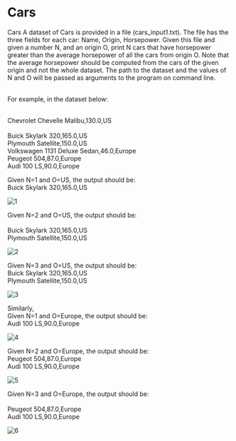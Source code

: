 # Cars
Cars
A dataset of Cars is provided in a file (cars_input1.txt). The file has the three fields for each car: Name, Origin, Horsepower. Given this file and given a number N, and an origin O, print N cars that have horsepower greater than the average horsepower of all the cars from origin O. Note that the average horsepower should be computed from the cars of the given origin and not the whole dataset. The path to the dataset and the values of N and O will be passed as arguments to the program on command line.<br><br>


For example, in the dataset below:<br><br>
	

Chevrolet Chevelle Malibu,130.0,US<br>	
Buick Skylark 320,165.0,US<br>
Plymouth Satellite,150.0,US<br>
Volkswagen 1131 Deluxe Sedan,46.0,Europe<br>
Peugeot 504,87.0,Europe<br>
Audi 100 LS,90.0,Europe<br>


Given N=1 and O=US, the output should be:<br>
Buick Skylark 320,165.0,US<br>

![1](https://user-images.githubusercontent.com/25060937/52166625-bda57d00-2735-11e9-9ae2-719910542638.PNG)


Given N=2 and O=US, the output should be:<br>	
Buick Skylark 320,165.0,US<br>
Plymouth Satellite,150.0,US<br>

![2](https://user-images.githubusercontent.com/25060937/52166633-d0b84d00-2735-11e9-8d1a-d96792b6e63d.PNG)


Given N=3 and O=US, the output should be:<br>
Buick Skylark 320,165.0,US<br>
Plymouth Satellite,150.0,US<br>

![3](https://user-images.githubusercontent.com/25060937/52166645-e7f73a80-2735-11e9-81ab-72c37b4396da.PNG)


Similarly,<br>
Given N=1 and O=Europe, the output should be:<br>
Audi 100 LS,90.0,Europe<br>

![4](https://user-images.githubusercontent.com/25060937/52166654-f7768380-2735-11e9-89e9-87c7ddcd1313.PNG)


Given N=2 and O=Europe, the output should be:<br>
Peugeot 504,87.0,Europe<br>
Audi 100 LS,90.0,Europe<br>

![5](https://user-images.githubusercontent.com/25060937/52166655-078e6300-2736-11e9-8e3c-20d97d2a4dd2.PNG)

Given N=3 and O=Europe, the output should be:<br>	
Peugeot 504,87.0,Europe<br>
Audi 100 LS,90.0,Europe<br>

![6](https://user-images.githubusercontent.com/25060937/52166659-1d038d00-2736-11e9-9307-7390943db5b6.PNG)
